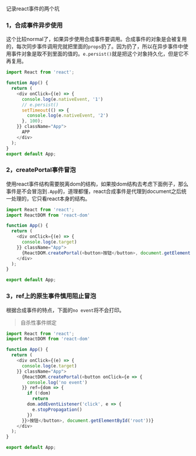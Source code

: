 记录react事件的两个坑

### 1，合成事件异步使用

这个比较normal了，如果异步使用合成事件要调用。合成事件的对象是会被复用的，每次同步事件调用完就把里面的`props`扔了。因为扔了，所以在异步事件中使用事件对象是取不到里面的值的。`e.persist()`就是把这个对象持久化，但是它不再复用。

```js
import React from 'react';

function App() {
  return (
    <div onClick={(e) => {
      console.log(e.nativeEvent, '1')
      // e.persist()
      setTimeout(() => {
        console.log(e.nativeEvent, '2')
      }, 100);
    }} className="App">
      APP
    </div>
  );
}
export default App;
```

### 2，createPortal事件冒泡

使用react事件结构需要脱离dom的结构，如果按dom结构去考虑下面例子，那么事件是不会冒泡到`.App`的，道理都懂，react合成事件是代理到document之后统一处理的，它只看react本身的结构。

```js
import React from 'react';
import ReactDOM from 'react-dom'

function App() {
  return (
    <div onClick={(e) => {
      console.log(e.target)
    }} className="App">
      {ReactDOM.createPortal(<button>按钮</button>, document.getElementById('root'))}
    </div>
  );
}

export default App;
```

### 3，ref上的原生事件慎用阻止冒泡

根据合成事件的特点，下面的`no event`将不会打印。

> 自杀性事件绑定

```js
import React from 'react';
import ReactDOM from 'react-dom'

function App() {
  return (
    <div onClick={(e) => {
      console.log(e.target)
    }} className="App">
      {ReactDOM.createPortal(<button onClick={e => {
        console.log('no event')
      }} ref={dom => {
        if (!dom)
          return
        dom.addEventListener('click', e => {
          e.stopPropagation()
        })
      }}>按钮</button>, document.getElementById('root'))}
    </div>
  );
}

export default App;
```